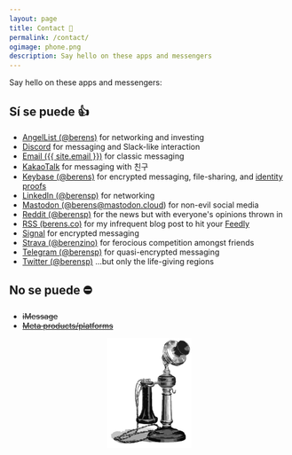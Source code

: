 ```yaml
---
layout: page
title: Contact 📇
permalink: /contact/
ogimage: phone.png
description: Say hello on these apps and messengers
---
```

Say hello on these apps and messengers:
## Sí se puede 👍
- <a href="https://angel.co/berens" target="_blank"><i class="fab fa-angellist"></i></a> <a href="https://angel.co/berens" target="_blank">AngelList (@berens)</a> for networking and investing
- <a href="https://discordapp.com/users/181094465874821120" target="_blank"><i class="fab fa-discord"></i></a> <a href="https://discordapp.com/users/181094465874821120" target="_blank">Discord</a> for messaging and Slack-like interaction
- <a href="mailto:{{ site.email }}"><i class="far fa-envelope"></i></a> <a href="mailto:{{ site.email }}">Email ({{ site.email }})</a> for classic messaging
- <a href="https://www.kakaocorp.com/page/service/service/KakaoTalk?lang=ENG&tab=all" target="_blank">KakaoTalk</a> for messaging with 친구
- <a href="https://keybase.io/berens" target="_blank"><i class="fab fa-keybase"></i></a> <a href="https://keybase.io/berens" target="_blank">Keybase (@berens)</a> for encrypted messaging, file-sharing, and <a href="https://book.keybase.io/guides/proof-integration-guide" target="_blank">identity proofs</a>
- <a href="https://linkedin.com/in/berensp" target="_blank"><i class="fab fa-linkedin-in"></i></a> <a href="https://linkedin.com/in/berensp" target="_blank">LinkedIn (@berensp)</a> for networking
- <a rel="me" href="https://mastodon.cloud/@berens" target="_blank"><i class="fab fa-mastodon"></i></a> <a rel="me" href="https://mastodon.cloud/@berens" target="_blank">Mastodon (@berens@mastodon.cloud)</a> for non-evil social media
- <a href="https://reddit.com/user/berensp" target="_blank"><i class="fab fa-reddit"></i></a> <a href="https://reddit.com/user/berensp" target="_blank">Reddit (@berensp)</a> for the news but with everyone's opinions thrown in
- <a href="https://berens.co/feed.xml" target="_blank"><i class="fas fa-rss"></i></a> <a href="https://berens.co/feed.xml" target="_blank">RSS (berens.co)</a> for my infrequent blog post to hit your <a href="https://feedly.com/" target="_blank">Feedly</a>
- <a href="https://signal.org" target="_blank">Signal</a> for encrypted messaging
- <a href="https://www.strava.com/athletes/berenzino" target="_blank"><i class="fab fa-strava"></i></a> <a href="https://www.strava.com/athletes/berenzino" target="_blank">Strava (@berenzino)</a> for ferocious competition amongst friends
- <a href="https://t.me/berensp" target="_blank"><i class="fab fa-telegram"></i></a> <a href="https://t.me/berensp" target="_blank">Telegram (@berensp)</a> for quasi-encrypted messaging
- <a href="https://twitter.com/berensp" target="_blank"><i class="fab fa-twitter"></i></a> <a href="https://twitter.com/berensp" target="_blank">Twitter (@berensp)</a> ...but only the life-giving regions

## No se puede ⛔
- <i class="fab fa-apple"></i> <strike>iMessage</strike>
- <a href="../fb"><i class="fab fa-facebook"></i></a> <strike><a href="../fb">Meta products/platforms</a></strike>

<center><img src="/assets/og/phone.png" alt="phone" width="30%" height="30%"></center>